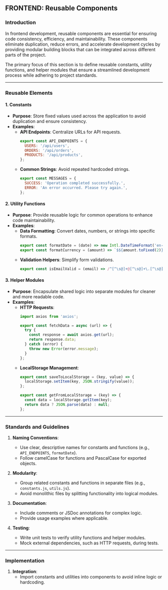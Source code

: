 ## FRONTEND: Reusable Components

### Introduction

In frontend development, reusable components are essential for ensuring code consistency, efficiency, and maintainability. These components eliminate duplication, reduce errors, and accelerate development cycles by providing modular building blocks that can be integrated across different parts of the project.

The primary focus of this section is to define reusable constants, utility functions, and helper modules that ensure a streamlined development process while adhering to project standards.

---

### Reusable Elements

#### 1. **Constants**
- **Purpose**: Store fixed values used across the application to avoid duplication and ensure consistency.
- **Examples**:
  - **API Endpoints**: Centralize URLs for API requests.
    ```javascript
    export const API_ENDPOINTS = {
      USERS: '/api/users',
      ORDERS: '/api/orders',
      PRODUCTS: '/api/products',
    };
    ```
  - **Common Strings**: Avoid repeated hardcoded strings.
    ```javascript
    export const MESSAGES = {
      SUCCESS: 'Operation completed successfully.',
      ERROR: 'An error occurred. Please try again.',
    };
    ```

#### 2. **Utility Functions**
- **Purpose**: Provide reusable logic for common operations to enhance code maintainability.
- **Examples**:
  - **Data Formatting**: Convert dates, numbers, or strings into specific formats.
    ```javascript
    export const formatDate = (date) => new Intl.DateTimeFormat('en-US').format(date);
    export const formatCurrency = (amount) => `$${amount.toFixed(2)}`;
    ```
  - **Validation Helpers**: Simplify form validations.
    ```javascript
    export const isEmailValid = (email) => /^[^\s@]+@[^\s@]+\.[^\s@]+$/.test(email);
    ```

#### 3. **Helper Modules**
- **Purpose**: Encapsulate shared logic into separate modules for cleaner and more readable code.
- **Examples**:
  - **HTTP Requests**:
    ```javascript
    import axios from 'axios';

    export const fetchData = async (url) => {
      try {
        const response = await axios.get(url);
        return response.data;
      } catch (error) {
        throw new Error(error.message);
      }
    };
    ```
  - **LocalStorage Management**:
    ```javascript
    export const saveToLocalStorage = (key, value) => {
      localStorage.setItem(key, JSON.stringify(value));
    };

    export const getFromLocalStorage = (key) => {
      const data = localStorage.getItem(key);
      return data ? JSON.parse(data) : null;
    };
    ```

---

### Standards and Guidelines

1. **Naming Conventions**:
   - Use clear, descriptive names for constants and functions (e.g., `API_ENDPOINTS`, `formatDate`).
   - Follow camelCase for functions and PascalCase for exported objects.

2. **Modularity**:
   - Group related constants and functions in separate files (e.g., `constants.js`, `utils.js`).
   - Avoid monolithic files by splitting functionality into logical modules.

3. **Documentation**:
   - Include comments or JSDoc annotations for complex logic.
   - Provide usage examples where applicable.

4. **Testing**:
   - Write unit tests to verify utility functions and helper modules.
   - Mock external dependencies, such as HTTP requests, during tests.

---

### Implementation

1. **Integration**:
   - Import constants and utilities into components to avoid inline logic or hardcoding.